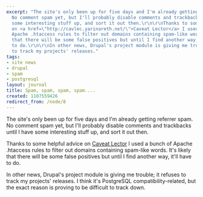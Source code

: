 ```yaml
---
excerpt: "The site's only been up for five days and I'm already getting referrer spam.
  No comment spam yet, but I'll probably disable comments and trackbacks until I have
  some interesting stuff up, and sort it out then.\r\n\r\nThanks to some helpful advice
  on <a href=\"http://cavlec.yarinareth.net/\">Caveat Lector</a> I used a bunch of
  Apache .htaccess rules to filter out domains containing spam-like words. It's likely
  that there will be some false positives but until I find another way, it'll have
  to do.\r\n\r\nIn other news, Drupal's project module is giving me trouble; it refuses
  to track my projects' releases."
tags:
- site news
- drupal
- spam
- postgresql
layout: journal
title: Spam, spam, spam, spam....
created: 1107559426
redirect_from: /node/8
---
```

The site's only been up for five days and I'm already getting referrer spam. No comment spam yet, but I'll probably disable comments and trackbacks until I have some interesting stuff up, and sort it out then.

Thanks to some helpful advice on <a href="http://cavlec.yarinareth.net/">Caveat Lector</a> I used a bunch of Apache .htaccess rules to filter out domains containing spam-like words. It's likely that there will be some false positives but until I find another way, it'll have to do.

In other news, Drupal's project module is giving me trouble; it refuses to track my projects' releases. I think it's PostgreSQL compatibility-related, but the exact reason is proving to be difficult to track down.
